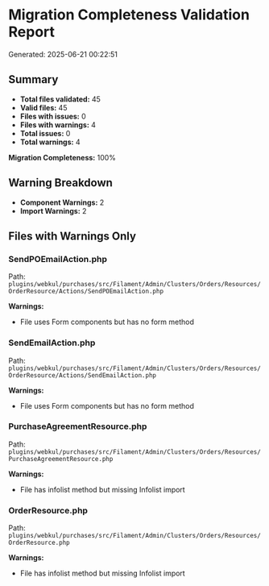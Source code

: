 # Migration Completeness Validation Report

Generated: 2025-06-21 00:22:51

## Summary

- **Total files validated:** 45
- **Valid files:** 45
- **Files with issues:** 0
- **Files with warnings:** 4
- **Total issues:** 0
- **Total warnings:** 4

**Migration Completeness:** 100%

## Warning Breakdown

- **Component Warnings:** 2
- **Import Warnings:** 2

## Files with Warnings Only

### SendPOEmailAction.php
Path: `plugins/webkul/purchases/src/Filament/Admin/Clusters/Orders/Resources/OrderResource/Actions/SendPOEmailAction.php`

**Warnings:**
- File uses Form components but has no form method

### SendEmailAction.php
Path: `plugins/webkul/purchases/src/Filament/Admin/Clusters/Orders/Resources/OrderResource/Actions/SendEmailAction.php`

**Warnings:**
- File uses Form components but has no form method

### PurchaseAgreementResource.php
Path: `plugins/webkul/purchases/src/Filament/Admin/Clusters/Orders/Resources/PurchaseAgreementResource.php`

**Warnings:**
- File has infolist method but missing Infolist import

### OrderResource.php
Path: `plugins/webkul/purchases/src/Filament/Admin/Clusters/Orders/Resources/OrderResource.php`

**Warnings:**
- File has infolist method but missing Infolist import

